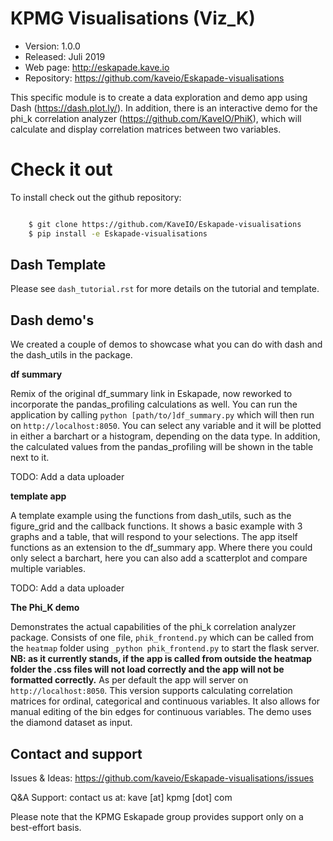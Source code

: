 # KPMG Visualisations (Viz_K)

 - Version: 1.0.0
 - Released: Juli 2019
 - Web page: http://eskapade.kave.io
 - Repository: https://github.com/kaveio/Eskapade-visualisations


This specific module is to create a data exploration and demo app
using Dash (https://dash.plot.ly/). In addition, there is an interactive demo
for the phi_k correlation analyzer (https://github.com/KaveIO/PhiK), which will
calculate and display correlation matrices between two variables.

# Check it out

To install check out the github repository:

``` bash

    $ git clone https://github.com/KaveIO/Eskapade-visualisations
    $ pip install -e Eskapade-visualisations
```


## Dash Template

Please see `dash_tutorial.rst` for more details on the tutorial and template.

## Dash demo's

We created a couple of demos to showcase what you can do with dash and the dash_utils in the package.

**df summary**

Remix of the original df_summary link in Eskapade, now reworked to incorporate the pandas_profiling
calculations as well.
You can run the application by calling ``python [path/to/]df_summary.py`` which will then run on
`http://localhost:8050`. You can select any variable and it will be plotted in either a barchart
or a histogram, depending on the data type. In addition, the calculated values from
the pandas_profiling will be shown in the table next to it.

TODO: Add a data uploader

**template app**

A template example using the functions from dash_utils, such as the figure_grid and the
callback functions.
It shows a basic example with 3 graphs and a table, that will respond to your selections. The app
itself functions as an extension to the df_summary app. Where there you could only select a barchart,
here you can also add a scatterplot and compare multiple variables.

TODO: Add a data uploader

**The Phi_K demo**

Demonstrates the actual capabilities of the phi_k correlation analyzer package.
Consists of one file, `phik_frontend.py` which can be called from the `heatmap` folder
using `_python phik_frontend.py` to start the flask server.
**NB: as it currently stands, if the app is called from outside the heatmap folder the
.css files will not load correctly and the app will not be formatted correctly.**
As per default the app will server on `http://localhost:8050`. This version supports calculating
correlation matrices for ordinal, categorical and continuous variables. It also
allows for manual editing of the bin edges for continuous variables.
The demo uses the diamond dataset as input.

## Contact and support
Issues & Ideas: https://github.com/kaveio/Eskapade-visualisations/issues

Q&A Support: contact us at: kave [at] kpmg [dot] com

Please note that the KPMG Eskapade group provides support only on a best-effort basis.